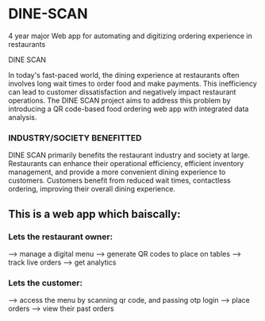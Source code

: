 # DINE-SCAN
4 year major
Web app for automating and digitizing ordering experience in restaurants

DINE SCAN 

In today's fast-paced world, the dining experience at restaurants often involves long wait times to order food and make payments. This inefficiency can lead to customer dissatisfaction and negatively impact restaurant operations. The DINE SCAN project aims to address this problem by introducing a QR code-based food ordering web app with integrated data analysis.

### INDUSTRY/SOCIETY BENEFITTED

DINE SCAN primarily benefits the restaurant industry and society at large. Restaurants can enhance their operational efficiency, efficient inventory management, and provide a more convenient dining experience to customers. Customers benefit from reduced wait times, contactless ordering, improving their overall dining experience.

## This is a web app which baiscally:

### Lets the restaurant owner:
--> manage a digital menu
--> generate QR codes to place on tables
--> track live orders
--> get analytics
### Lets the customer:
--> access the menu by scanning qr code, and passing otp login
--> place orders
--> view their past orders

